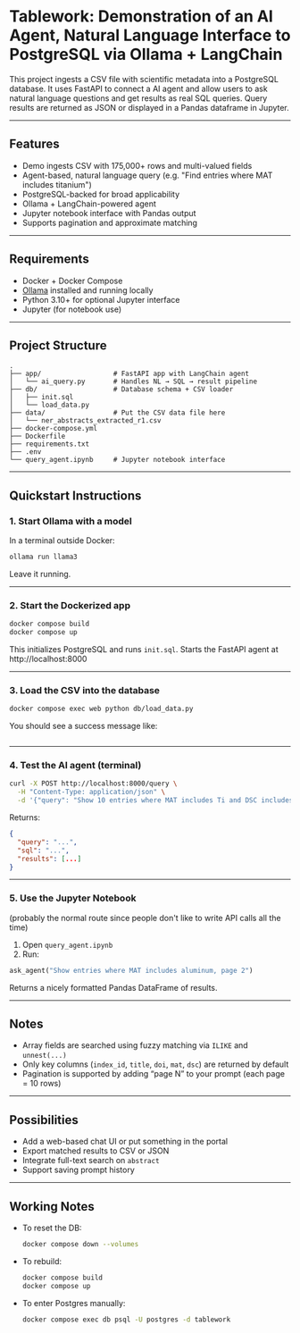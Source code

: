 # Tablework: Demonstration of an AI Agent, Natural Language Interface to PostgreSQL via Ollama + LangChain

This project ingests a CSV file with scientific metadata into a PostgreSQL database. It uses FastAPI to connect a AI agent and allow users to ask natural language questions and get results as real SQL queries.  Query results are returned as JSON or displayed in a Pandas dataframe in Jupyter.

---

## Features

- Demo ingests CSV with 175,000+ rows and multi-valued fields
- Agent-based, natural language query (e.g. "Find entries where MAT includes titanium")
- PostgreSQL-backed for broad applicability
- Ollama + LangChain-powered agent
- Jupyter notebook interface with Pandas output
- Supports pagination and approximate matching

---

## Requirements

- Docker + Docker Compose
- [Ollama](https://ollama.com) installed and running locally
- Python 3.10+ for optional Jupyter interface
- Jupyter (for notebook use)

---

## Project Structure

```
.
├── app/                  # FastAPI app with LangChain agent
│   └── ai_query.py       # Handles NL → SQL → result pipeline
├── db/                   # Database schema + CSV loader
│   ├── init.sql
│   └── load_data.py
├── data/                 # Put the CSV data file here
│   └── ner_abstracts_extracted_r1.csv
├── docker-compose.yml
├── Dockerfile
├── requirements.txt
├── .env
└── query_agent.ipynb     # Jupyter notebook interface
```

---

## Quickstart Instructions

### 1. Start Ollama with a model

In a terminal outside Docker:

```bash
ollama run llama3
```

Leave it running.

---

### 2. Start the Dockerized app

```bash
docker compose build
docker compose up
```

This initializes PostgreSQL and runs `init.sql`. Starts the FastAPI agent at http://localhost:8000

---

### 3. Load the CSV into the database

```bash
docker compose exec web python db/load_data.py
```

You should see a success message like:
```Rows inserted: 175661
```

---

### 4. Test the AI agent (terminal)

```bash
curl -X POST http://localhost:8000/query \
  -H "Content-Type: application/json" \
  -d '{"query": "Show 10 entries where MAT includes Ti and DSC includes alloys"}'
```

Returns:
```json
{
  "query": "...",
  "sql": "...",
  "results": [...]
}
```

---

### 5. Use the Jupyter Notebook 
(probably the normal route since people don't like to write API calls all the time)

1. Open `query_agent.ipynb`
2. Run:

```python
ask_agent("Show entries where MAT includes aluminum, page 2")
```

Returns a nicely formatted Pandas DataFrame of results.

---

## Notes

- Array fields are searched using fuzzy matching via `ILIKE` and `unnest(...)`
- Only key columns (`index_id`, `title`, `doi`, `mat`, `dsc`) are returned by default
- Pagination is supported by adding “page N” to your prompt (each page = 10 rows)

---

## Possibilities

- Add a web-based chat UI or put something in the portal
- Export matched results to CSV or JSON
- Integrate full-text search on `abstract`
- Support saving prompt history

---

## Working Notes

- To reset the DB:
  ```bash
  docker compose down --volumes
  ```

- To rebuild:
  ```bash
  docker compose build
  docker compose up
  ```

- To enter Postgres manually:
  ```bash
  docker compose exec db psql -U postgres -d tablework
  ```


